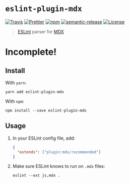 # `eslint-plugin-mdx`

[![Travis](https://img.shields.io/travis/azz/eslint-plugin-mdx.svg?style=flat-square)](https://travis-ci.org/azz/eslint-plugin-mdx)
[![Prettier](https://img.shields.io/badge/code_style-prettier-ff69b4.svg?style=flat-square)](https://github.com/prettier/prettier)
[![npm](https://img.shields.io/npm/v/eslint-plugin-mdx.svg?style=flat-square)](https://npmjs.org/eslint-plugin-mdx)
[![semantic-release](https://img.shields.io/badge/%20%20%F0%9F%93%A6%F0%9F%9A%80-semantic--release-e10079.svg?style=flat-square)](https://github.com/semantic-release/semantic-release)
[![License](https://img.shields.io/badge/license-MIT-blue.svg?style=flat-square)](LICENSE)

> [ESLint](https://eslint.org/) parser for [MDX](https://github.com/mdx-js/mdx)

# Incomplete!

## Install

With `yarn`:

```shellsession
yarn add eslint-plugin-mdx
```

With `npm`:

```shellsession
npm install --save eslint-plugin-mdx
```

## Usage

1. In your ESLint config file, add:

   ```json
   {
     "extends": ["plugin:mdx/recommended"]
   }
   ```

2. Make sure ESLint knows to run on `.mdx` files:
   ```shellsession
   eslint --ext js,mdx .
   ```

